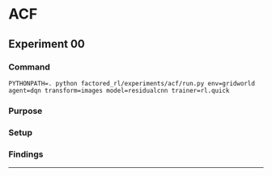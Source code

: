 # ACF

## Experiment 00

### Command

```
PYTHONPATH=. python factored_rl/experiments/acf/run.py env=gridworld agent=dqn transform=images model=residualcnn trainer=rl.quick
```

### Purpose


### Setup


### Findings

-----

